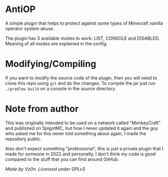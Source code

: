 # AntiOP

A simple plugin that helps to protect against some types of Minecraft vanilla operator system abuse.

The plugin has 3 available modes to work: LIST, CONSOLE
and DISABLED. Meaning of all modes are explained in the config.

# Modifying/Compiling

If you want to modify the source code of the plugin, then you will need to
clone this repo using `git` and do the changes. To compile the jar just run `./gradlew build` on a console in the source directory.

# Note from author

This was originally intended to be used on a network called "MonkeyCraft" and published on SpigotMC, but how I never updated
it again and the guy who asked me for this never told something about again, I made the repository public.

Also don't expect something "professional", this is just a private plugin that I made for someone in 2022 and
personally, I don't think my code is good compared to the stuff that you can find around GitHub.

*Made by Vz0n. Licensed under GPLv3*